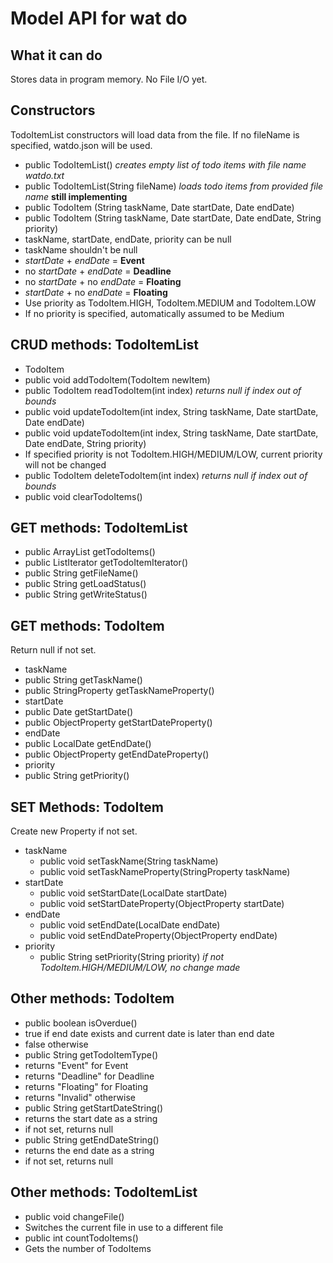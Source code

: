 Model API for wat do
=========
What it can do
------------
Stores data in program memory. No File I/O yet.

Constructors
------------
TodoItemList constructors will load data from the file.
If no fileName is specified, watdo.json will be used. 

* public TodoItemList() _creates empty list of todo items with file name watdo.txt_
* public TodoItemList(String fileName) _loads todo items from provided file name_ **still implementing**
* public TodoItem (String taskName, Date startDate, Date endDate)
* public TodoItem (String taskName, Date startDate, Date endDate, String priority)
 * taskName, startDate, endDate, priority can be null
 * taskName shouldn't be null
 * _startDate_ + _endDate_ = **Event**
 * no _startDate_ + _endDate_ = **Deadline**
 * no _startDate_ +  no _endDate_ = **Floating**
 * _startDate_ + no _endDate_ = **Floating**
 * Use priority as TodoItem.HIGH, TodoItem.MEDIUM and TodoItem.LOW
 * If no priority is specified, automatically assumed to be Medium

CRUD methods: TodoItemList
-----------
* TodoItem
 * public void addTodoItem(TodoItem newItem)
 * public TodoItem readTodoItem(int index) _returns null if index out of bounds_
 * public void updateTodoItem(int index, String taskName, Date startDate, Date endDate)
 * public void updateTodoItem(int index, String taskName, Date startDate, Date endDate, String priority)
  * If specified priority is not TodoItem.HIGH/MEDIUM/LOW, current priority will not be changed
 * public TodoItem deleteTodoItem(int index) _returns null if index out of bounds_
 * public void clearTodoItems()

GET methods: TodoItemList
-----------
* public ArrayList<TodoItem> getTodoItems() 
* public ListIterator<TodoItem> getTodoItemIterator()
* public String getFileName()
* public String getLoadStatus()
* public String getWriteStatus()

GET methods: TodoItem
-----------
Return null if not set.

* taskName
 * public String getTaskName()
 * public StringProperty getTaskNameProperty()
* startDate
 * public Date getStartDate()
 * public ObjectProperty<Date> getStartDateProperty()
* endDate
 * public LocalDate getEndDate()
 * public ObjectProperty<Date> getEndDateProperty()
* priority
 * public String getPriority()

SET Methods: TodoItem
------------
Create new Property if not set.

* taskName
  * public void setTaskName(String taskName)
  * public void setTaskNameProperty(StringProperty taskName)
* startDate
  * public void setStartDate(LocalDate startDate)
  * public void setStartDateProperty(ObjectProperty<Date> startDate)
* endDate
  * public void setEndDate(LocalDate endDate)
  * public void setEndDateProperty(ObjectProperty<Date> endDate)
* priority
  * public String setPriority(String priority) _if not TodoItem.HIGH/MEDIUM/LOW, no change made_

Other methods: TodoItem
-------------
* public boolean isOverdue()
 * true if end date exists and current date is later than end date
 * false otherwise
* public String getTodoItemType()
 * returns "Event" for Event
 * returns "Deadline" for Deadline
 * returns "Floating" for Floating
 * returns "Invalid" otherwise
* public String getStartDateString()
 * returns the start date as a string
 * if not set, returns null
* public String getEndDateString()
 * returns the end date as a string
 * if not set, returns null
 
Other methods: TodoItemList
-------------
* public void changeFile()
 * Switches the current file in use to a different file
* public int countTodoItems()
 * Gets the number of TodoItems